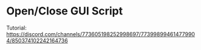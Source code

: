 # Open/Close GUI Script

Tutorial:\
https://discord.com/channels/773605198252998697/773998994614779904/850374102242164736



